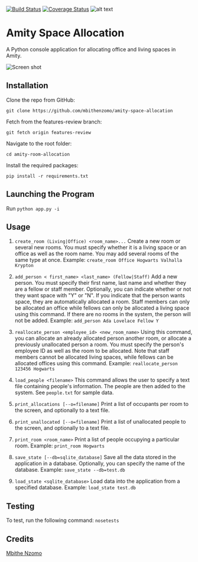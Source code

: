 [![Build Status](https://travis-ci.org/mbithenzomo/amity-space-allocation.svg?branch=master)](https://travis-ci.org/mbithenzomo/amity-space-allocation)
[![Coverage Status](https://coveralls.io/repos/github/mbithenzomo/amity-space-allocation/badge.svg?branch=master)](https://coveralls.io/github/mbithenzomo/amity-space-allocation?branch=master)
![alt text](https://img.shields.io/badge/python-2.7-blue.svg)

# Amity Space Allocation
A Python console application for allocating office and living spaces in Amity.

![Screen shot](https://github.com/mbithenzomo/amity-space-allocation/blob/master/screenshot.jpg)

## Installation
Clone the repo from GitHub:
```
git clone https://github.com/mbithenzomo/amity-space-allocation
```

Fetch from the features-review branch:
```
git fetch origin features-review
```

Navigate to the root folder:
```
cd amity-room-allocation
```

Install the required packages:
```
pip install -r requirements.txt
```

## Launching the Program
Run ```python app.py -i```

## Usage
1. ```create_room (Living|Office) <room_name>...``` Create a new room or several new rooms. You must specify whether it is a living space or an office as well as the room name. You may add several rooms of the same type at once. Example: ``` create_room Office Hogwarts Valhalla Krypton ```

2. ```add_person < first_name> <last_name> (Fellow|Staff)``` Add a new person. You must specify their first name, last name and whether they are a fellow or staff member. Optionally, you can indicate whether or not they want space with "Y" or "N". If you indicate that the person wants space, they are automatically allocated a room. Staff members can only be allocated an office while fellows can only be allocated a living space using this command. If there are no rooms in the system, the person will not be added. Example: ```add_person Ada Lovelace Fellow Y```

3. ```reallocate_person <employee_id> <new_room_name>``` Using this command, you can allocate an already allocated person another room, or allocate a previously unallocated person a room. You must specify the person's employee ID as well as the room to be allocated. Note that staff members cannot be allocated living spaces, while fellows can be allocated offices using this command. Example: ```reallocate_person 123456 Hogwarts```

4. ```load_people <filename>``` This command allows the user to specify a text file containing people's information. The people are then added to the system. See ```people.txt``` for sample data.

5. ```print_allocations [--o=filename]``` Print a list of occupants per room to the screen, and optionally to a text file.

6. ```print_unallocated [--o=filename]``` Print a list of unallocated people to the screen, and optionally to a text file.

7. ```print_room <room_name>``` Print a list of people occupying a particular room. Example: ```print_room Hogwarts```

8. ```save_state [--db=sqlite_database]``` Save all the data stored in the application in a database. Optionally, you can specify the name of the database. Example: ```save_state --db=test.db```

9. ```load_state <sqlite_database>``` Load data into the application from a specified database. Example: ```load_state test.db```

## Testing
To test, run the following command: ```nosetests```

## Credits

[Mbithe Nzomo](https://github.com/mbithenzomo)
